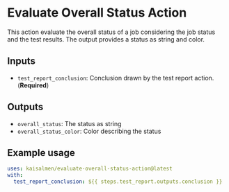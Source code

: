 # Evaluate Overall Status Action

This action evaluate the overall status of a job considering the job status and the test results. The output provides a status as string and color.

## Inputs

* `test_report_conclusion`: Conclusion drawn by the test report action. (**Required**)

## Outputs

* `overall_status`: The status as string
* `overall_status_color`: Color describing the status

## Example usage

```yaml
uses: kaisalmen/evaluate-overall-status-action@latest
with:
  test_report_conclusion: ${{ steps.test_report.outputs.conclusion }}
```
